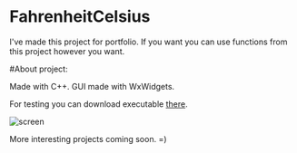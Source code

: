 # FahrenheitCelsius

I've made this project for portfolio. If you want you can use functions from this project however you want.

#About project:

Made with C++. GUI made with WxWidgets.

For testing you can download executable <a href="https://drive.google.com/file/d/19nsxcmSXetlWIERLQ2jAKBNX6qA2oW8P/view?usp=sharing">there</a>.

![screen](https://user-images.githubusercontent.com/121430182/209661822-728c4c60-889f-44e0-bc41-99eca8f124a6.png)

More interesting projects coming soon. =)
